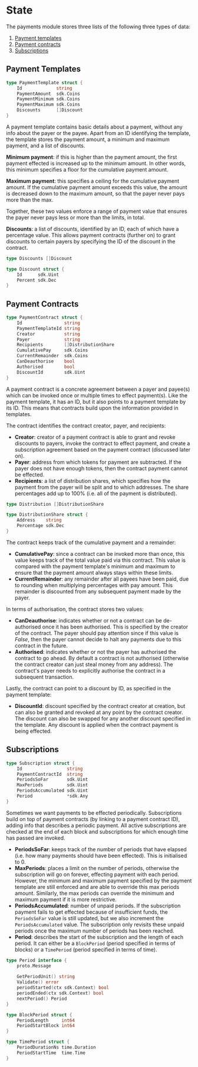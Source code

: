 # State

The payments module stores three lists of the following three types of data:

1. [Payment templates](#payment-templates)
1. [Payment contracts](#payment-contracts)
1. [Subscriptions](#subscriptions)

## Payment Templates

```go
type PaymentTemplate struct {
    Id             string
    PaymentAmount  sdk.Coins
    PaymentMinimum sdk.Coins
    PaymentMaximum sdk.Coins
    Discounts      []Discount
}
```

A payment template contains basic details about a payment, without any info
about the payer or the payee. Apart from an ID identifying the template, the
template stores the payment amount, a minimum and maximum payment, and a list of
discounts.

**Minimum payment**: if this is higher than the payment amount, the first
payment effected is increased up to the minimum amount. In other words, this
minimum specifies a floor for the cumulative payment amount.

**Maximum payment**: this specifies a ceiling for the cumulative payment amount.
If the cumulative payment amount exceeds this value, the amount is decreased
down to the maximum amount, so that the payer never pays more than the max.

Together, these two values enforce a range of payment value that ensures the
payer never pays less or more than the limits, in total.

**Discounts**: a list of discounts, identified by an ID, each of which have a
percentage value. This allows payment contracts (further on) to grant discounts
to certain payers by specifying the ID of the discount in the contract.

```go
type Discounts []Discount

type Discount struct {
    Id      sdk.Uint
    Percent sdk.Dec
}
```

## Payment Contracts

```go
type PaymentContract struct {
    Id                string
    PaymentTemplateId string
    Creator           string
    Payer             string
    Recipients        []DistributionShare
    CumulativePay     sdk.Coins
    CurrentRemainder  sdk.Coins
    CanDeauthorise    bool
    Authorised        bool
    DiscountId        sdk.Uint
}
```

A payment contract is a concrete agreement between a payer and payee(s) which
can be invoked once or multiple times to effect payment(s). Like the payment
template, it has an ID, but it also points to a payment template by its ID. This
means that contracts build upon the information provided in templates.

The contract identifies the contract creator, payer, and recipients:

- **Creator**: creator of a payment contract is able to grant and revoke
  discounts to payers, invoke the contract to effect payment, and create a
  subscription agreement based on the payment contract (discussed later on).
- **Payer**: address from which tokens for payment are subtracted. If the payer
  does not have enough tokens, then the contract payment cannot be effected.
- **Recipients**: a list of distribution shares, which specifies how the payment
  from the payer will be split and to which addresses. The share percentages add
  up to 100% (i.e. all of the payment is distributed).

```go
type Distribution []DistributionShare

type DistributionShare struct {
    Address    string
    Percentage sdk.Dec
}
```

The contract keeps track of the cumulative payment and a remainder:

- **CumulativePay**: since a contract can be invoked more than once, this value
  keeps track of the total value paid via this contract. This value is compared
  with the payment template's minimum and maximum to ensure that the payment
  amount always stays within these limits.
- **CurrentRemainder**: any remainder after all payees have been paid, due to
  rounding when multiplying percentages with pay amount. This remainder is
  discounted from any subsequent payment made by the payer.

In terms of authorisation, the contract stores two values:

- **CanDeauthorise**: indicates whether or not a contract can be de-authorised
  once it has been authorised. This is specified by the creator of the contract.
  The payer should pay attention since if this value is _False_, then the payer
  cannot decide to halt any payments due to this contract in the future.
- **Authorised**: indicates whether or not the payer has authorised the contract
  to go ahead. By default a contract is not authorised (otherwise the contract
  creator can just steal money from any address). The contract's payer needs to
  explicitly authorise the contract in a subsequent transaction.

Lastly, the contract can point to a discount by ID, as specified in the payment
template:

- **DiscountId**: discount specified by the contract creator at creation, but
  can also be granted and revoked at any point by the contract creator. The
  discount can also be swapped for any another discount specified in the
  template. Any discount is applied when the contract payment is being effected.

## Subscriptions

```go
type Subscription struct {
    Id                 string
    PaymentContractId  string
    PeriodsSoFar       sdk.Uint
    MaxPeriods         sdk.Uint
    PeriodsAccumulated sdk.Uint
    Period             *sdk.Any
}
```

Sometimes we want payments to be effected periodically. Subscriptions build on
top of payment contracts (by linking to a payment contract ID), adding info that
describes a periodic payment. All active subscriptions are checked at the end of
each block and subscriptions for which enough time has passed are invoked.

- **PeriodsSoFar**: keeps track of the number of periods that have elapsed (i.e.
  how many payments should have been effected). This is initialised to 0.
- **MaxPeriods**: places a limit on the number of periods, otherwise the
  subscription will go on forever, effecting payment with each period. However,
  the minimum and maximum payment specified by the payment template are still
  enforced and are able to override this max periods amount. Similarly, the max
  periods can override the minimum and maximum payment if it is more restrictive.
- **PeriodsAccumulated**: number of unpaid periods. If the subscription payment
  fails to get effected because of insufficient funds, the `PeriodsSoFar` value
  is still updated, but we also increment the `PeriodsAccumulated` value. The
  subscription only revisits these unpaid periods once the maximum number of
  periods has been reached.
- **Period**: describes the start of the subscription and the length of each
  period. It can either be a `BlockPeriod` (period specified in terms of blocks)
  or a `TimePeriod` (period specified in terms of time).

```go
type Period interface {
    proto.Message
	
    GetPeriodUnit() string
    Validate() error
    periodStarted(ctx sdk.Context) bool
    periodEnded(ctx sdk.Context) bool
    nextPeriod() Period
}

type BlockPeriod struct {
    PeriodLength     int64
    PeriodStartBlock int64
}

type TimePeriod struct {
    PeriodDurationNs time.Duration
    PeriodStartTime  time.Time
}
```
